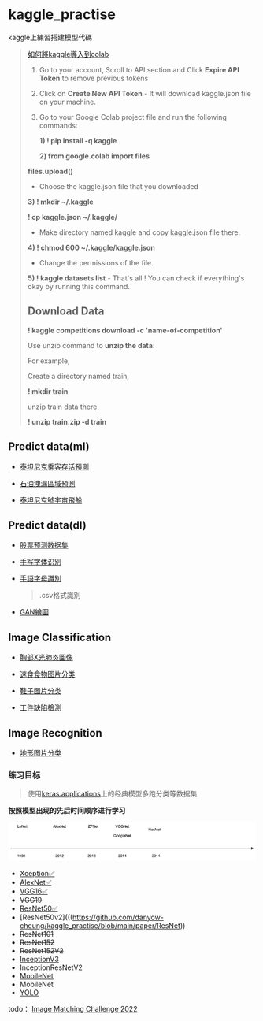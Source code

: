 # kaggle_practise
 kaggle上練習搭建模型代碼


> [如何將kaggle導入到colab](https://www.kaggle.com/general/74235)
>
> 1. Go to your account, Scroll to API section and Click **Expire API Token** to remove previous tokens
>
> 2. Click on **Create New API Token** - It will download kaggle.json file on your machine.
>
> 3. Go to your Google Colab project file and run the following commands:
>
>    **1) ! pip install -q kaggle**
>
>    **2) from google.colab import files**
>
> **files.upload()**
>
> - Choose the kaggle.json file that you downloaded
>
> **3) ! mkdir ~/.kaggle**
>
> **! cp kaggle.json ~/.kaggle/**
>
> 
>
> 
>
> - Make directory named kaggle and copy kaggle.json file there.
>
> **4) ! chmod 600 ~/.kaggle/kaggle.json**
>
> - Change the permissions of the file.
>
> **5) ! kaggle datasets list**
> \- That's all ! You can check if everything's okay by running this command.
>
> ## Download Data
>
> **! kaggle competitions download -c 'name-of-competition'**
>
> Use unzip command to **unzip the data**:
>
> For example,
>
> Create a directory named train,
>
> **! mkdir train**
>
> unzip train data there,
>
> **! unzip train.zip -d train**




## Predict data(ml)

- [泰坦尼克乘客存活預測](https://github.com/danyow-cheung/kaggle_practise/tree/main/titanic)

- [石油洩漏區域預測](https://github.com/danyow-cheung/kaggle_practise/tree/main/oil_split)

- [泰坦尼克號宇宙飛船](https://github.com/danyow-cheung/kaggle_practise/tree/main/Spaceship-titanic)

  



## Predict data(dl)

- [股票预测数据集](https://github.com/danyow-cheung/kaggle_practise/tree/main/stock)

- [手写字体识别](https://github.com/danyow-cheung/kaggle_practise/tree/main/digits)

- [手語字母識別](https://github.com/danyow-cheung/kaggle_practise/tree/main/ASL)

  >.csv格式識別

- [GAN繪圖](https://github.com/danyow-cheung/kaggle_practise/tree/main/gan_arts)

  

## Image Classification 

- [胸部X光肺炎圖像](https://github.com/danyow-cheung/kaggle_practise/tree/main/xray)

- [速食食物图片分类](https://github.com/danyow-cheung/kaggle_practise/tree/main/fast%20food)

- [鞋子图片分类](https://github.com/danyow-cheung/kaggle_practise/tree/main/shoe)

- [工件缺陷檢測](https://github.com/danyow-cheung/kaggle_practise/tree/main/SteelDefect)

  



## Image Recognition

- [地形图片分类](https://github.com/danyow-cheung/kaggle_practise/tree/main/landscape)





### 练习目标

> 使用[keras.applications](https://keras.io/api/applications/)上的经典模型多跑分类等数据集

**按照模型出现的先后时间顺序进行学习**

<img src='paper/src/cnn_history.png'>



- [Xception✅](https://github.com/danyow-cheung/kaggle_practise/tree/main/paper/Xception)
- [AlexNet✅](https://github.com/danyow-cheung/kaggle_practise/blob/main/paper/AlexNet)
- [VGG16✅](https://github.com/danyow-cheung/kaggle_practise/blob/main/paper/VGG16)
- ~~VGG19~~
- [ResNet50✅]((https://github.com/danyow-cheung/kaggle_practise/blob/main/paper/ResNet))
- [ResNet50v2](((https://github.com/danyow-cheung/kaggle_practise/blob/main/paper/ResNet))
- ~~ResNet101~~ 
- ~~ResNet152~~ 
- ~~ResNet152V2~~
- [InceptionV3](https://github.com/danyow-cheung/kaggle_practise/blob/main/paper/Inception)
- InceptionResNetV2
- [MobileNet]((https://github.com/danyow-cheung/kaggle_practise/blob/main/paper/MobileNet))
- MobileNet
- [YOLO](https://github.com/danyow-cheung/kaggle_practise/blob/main/paper/YOLO)




todo：
[Image Matching Challenge 2022](https://www.kaggle.com/competitions/image-matching-challenge-2022/code)



